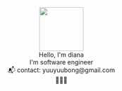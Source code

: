 <div id="header" align="center">
  <img src="https://media.giphy.com/media/G74LKP9zsfLInmz3H6/giphy.gif" width="100"/>
</div>


<div align = "center">
Hello, I'm diana <br/>
I'm software engineer <br/>
📬 contact: yuuyuubong@gmail.com<br/>
🐎🐎🐎
<br/>
 

